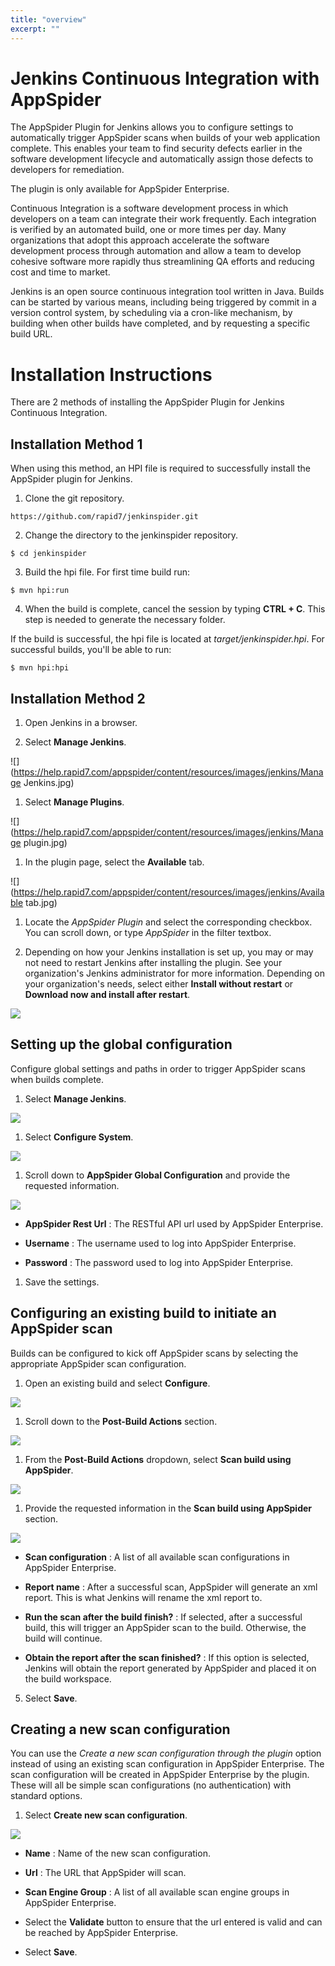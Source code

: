 ```yaml
---
title: "overview"
excerpt: ""
---
```

# Jenkins Continuous Integration with AppSpider

The AppSpider Plugin for Jenkins allows you to configure settings to automatically trigger AppSpider scans when builds of your web application complete. This enables your team to find security defects earlier in the software development lifecycle and automatically assign those defects to developers for remediation.

The plugin is only available for AppSpider Enterprise.

Continuous Integration is a software development process in which developers on a team can integrate their work frequently. Each integration is verified by an automated build, one or more times per day. Many organizations that adopt this approach accelerate the software development process through automation and allow a team to develop cohesive software more rapidly thus streamlining QA efforts and reducing cost and time to market.

Jenkins is an open source continuous integration tool written in Java. Builds can be started by various means, including being triggered by commit in a version control system, by scheduling via a cron-like mechanism, by building when other builds have completed, and by requesting a specific build URL.

# Installation Instructions

There are 2 methods of installing the AppSpider Plugin for Jenkins Continuous Integration.

## Installation Method 1

When using this method, an HPI file is required to successfully install the AppSpider plugin for Jenkins.

1. Clone the git repository.  
  
`https://github.com/rapid7/jenkinspider.git`

2. Change the directory to the jenkinspider repository.  
  
`$ cd jenkinspider`

3. Build the hpi file. For first time build run:  
  
`$ mvn hpi:run`

4. When the build is complete, cancel the session by typing **CTRL + C**. This step is needed to generate the necessary folder. 
 

If the build is successful, the hpi file is located at _target/jenkinspider.hpi_. For successful builds, you'll be able to run:

`$ mvn hpi:hpi`

## Installation Method 2 
 

1. Open Jenkins in a browser.

2. Select **Manage Jenkins**.

![](https://help.rapid7.com/appspider/content/resources/images/jenkins/Manage Jenkins.jpg)

1. Select **Manage Plugins**.

![](https://help.rapid7.com/appspider/content/resources/images/jenkins/Manage plugin.jpg)

1. In the plugin page, select the **Available** tab.

![](https://help.rapid7.com/appspider/content/resources/images/jenkins/Available tab.jpg)

1. Locate the _AppSpider Plugin_ and select the corresponding checkbox. You can scroll down, or type _AppSpider_ in the filter textbox.

2. Depending on how your Jenkins installation is set up, you may or may not need to restart Jenkins after installing the plugin. See your organization's Jenkins administrator for more information. Depending on your organization's needs, select either **Install without restart** or **Download now and install after restart**.

![](https://help.rapid7.com/appspider/content/resources/images/jenkins/Install.jpg)

## Setting up the global configuration 
 

Configure global settings and paths in order to trigger AppSpider scans when builds complete.

1. Select **Manage Jenkins**.

![](https://help.rapid7.com/appspider/content/resources/images/jenkins/03000001.png)

1. Select **Configure System**.

![](https://help.rapid7.com/appspider/content/resources/images/jenkins/03000002.png)

1. Scroll down to **AppSpider Global Configuration** and provide the requested information.

![](https://help.rapid7.com/appspider/content/resources/images/jenkins/03000003.png)

- **AppSpider Rest Url** : The RESTful API url used by AppSpider Enterprise.

- **Username** : The username used to log into AppSpider Enterprise. 
 
- **Password** : The password used to log into AppSpider Enterprise.

1. Save the settings.

## Configuring an existing build to initiate an AppSpider scan

Builds can be configured to kick off AppSpider scans by selecting the appropriate AppSpider scan configuration.

1. Open an existing build and select **Configure**.

![](https://help.rapid7.com/appspider/content/resources/images/jenkins/03000004.png)

1. Scroll down to the **Post-Build Actions** section.

![](https://help.rapid7.com/appspider/content/resources/images/jenkins/03000005.png)

1. From the **Post-Build Actions** dropdown, select **Scan build using AppSpider**.

![](https://help.rapid7.com/appspider/content/resources/images/jenkins/03000006.png)

 

1. Provide the requested information in the **Scan build using AppSpider** section.

![](https://help.rapid7.com/appspider/content/resources/images/jenkins/03000007.png)

- **Scan configuration** : A list of all available scan configurations in AppSpider Enterprise.

- **Report name** : After a successful scan, AppSpider will generate an xml report. This is what Jenkins will rename the xml report to.

- **Run the scan after the build finish?** : If selected, after a successful build, this will trigger an AppSpider scan to the build. Otherwise, the build will continue.

- **Obtain the report after the scan finished?** : If this option is selected, Jenkins will obtain the report generated by AppSpider and placed it on the build workspace.

5. Select **Save**.

## Creating a new scan configuration 
 

You can use the _Create a new scan configuration through the plugin_ option instead of using an existing scan configuration in AppSpider Enterprise.  The scan configuration will be created in AppSpider Enterprise by the plugin. These will all be simple scan configurations (no authentication) with standard options.

1. Select **Create new scan configuration**.

![](https://help.rapid7.com/appspider/content/resources/images/jenkins/03000008.png)

- **Name** : Name of the new scan configuration.

- **Url** : The URL that AppSpider will scan.

- **Scan Engine Group** : A list of all available scan engine groups in AppSpider Enterprise.  
  
- Select the **Validate** button to ensure that the url entered is valid and can be reached by AppSpider Enterprise.

- Select **Save**.